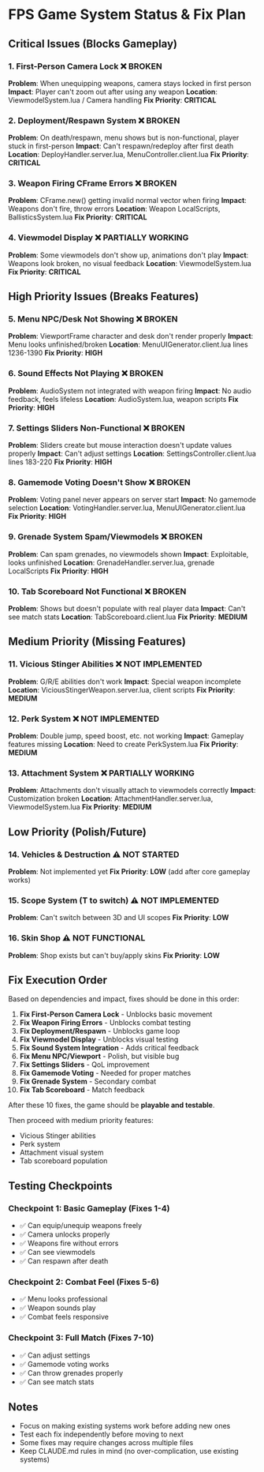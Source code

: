 # FPS Game System Status & Fix Plan

## Critical Issues (Blocks Gameplay)

### 1. First-Person Camera Lock ❌ BROKEN
**Problem**: When unequipping weapons, camera stays locked in first person
**Impact**: Player can't zoom out after using any weapon
**Location**: ViewmodelSystem.lua / Camera handling
**Fix Priority**: **CRITICAL**

### 2. Deployment/Respawn System ❌ BROKEN  
**Problem**: On death/respawn, menu shows but is non-functional, player stuck in first-person
**Impact**: Can't respawn/redeploy after first death
**Location**: DeployHandler.server.lua, MenuController.client.lua
**Fix Priority**: **CRITICAL**

### 3. Weapon Firing CFrame Errors ❌ BROKEN
**Problem**: CFrame.new() getting invalid normal vector when firing
**Impact**: Weapons don't fire, throw errors
**Location**: Weapon LocalScripts, BallisticsSystem.lua
**Fix Priority**: **CRITICAL**

### 4. Viewmodel Display ❌ PARTIALLY WORKING
**Problem**: Some viewmodels don't show up, animations don't play
**Impact**: Weapons look broken, no visual feedback
**Location**: ViewmodelSystem.lua
**Fix Priority**: **CRITICAL**

## High Priority Issues (Breaks Features)

### 5. Menu NPC/Desk Not Showing ❌ BROKEN
**Problem**: ViewportFrame character and desk don't render properly
**Impact**: Menu looks unfinished/broken
**Location**: MenuUIGenerator.client.lua lines 1236-1390
**Fix Priority**: **HIGH**

### 6. Sound Effects Not Playing ❌ BROKEN
**Problem**: AudioSystem not integrated with weapon firing
**Impact**: No audio feedback, feels lifeless
**Location**: AudioSystem.lua, weapon scripts
**Fix Priority**: **HIGH**

### 7. Settings Sliders Non-Functional ❌ BROKEN
**Problem**: Sliders create but mouse interaction doesn't update values properly
**Impact**: Can't adjust settings
**Location**: SettingsController.client.lua lines 183-220
**Fix Priority**: **HIGH**

### 8. Gamemode Voting Doesn't Show ❌ BROKEN  
**Problem**: Voting panel never appears on server start
**Impact**: No gamemode selection
**Location**: VotingHandler.server.lua, MenuUIGenerator.client.lua
**Fix Priority**: **HIGH**

### 9. Grenade System Spam/Viewmodels ❌ BROKEN
**Problem**: Can spam grenades, no viewmodels shown
**Impact**: Exploitable, looks unfinished
**Location**: GrenadeHandler.server.lua, grenade LocalScripts
**Fix Priority**: **HIGH**

### 10. Tab Scoreboard Not Functional ❌ BROKEN
**Problem**: Shows but doesn't populate with real player data
**Impact**: Can't see match stats
**Location**: TabScoreboard.client.lua
**Fix Priority**: **MEDIUM**

## Medium Priority (Missing Features)

### 11. Vicious Stinger Abilities ❌ NOT IMPLEMENTED
**Problem**: G/R/E abilities don't work
**Impact**: Special weapon incomplete
**Location**: ViciousStingerWeapon.server.lua, client scripts
**Fix Priority**: **MEDIUM**

### 12. Perk System ❌ NOT IMPLEMENTED
**Problem**: Double jump, speed boost, etc. not working
**Impact**: Gameplay features missing
**Location**: Need to create PerkSystem.lua
**Fix Priority**: **MEDIUM**

### 13. Attachment System ❌ PARTIALLY WORKING
**Problem**: Attachments don't visually attach to viewmodels correctly
**Impact**: Customization broken
**Location**: AttachmentHandler.server.lua, ViewmodelSystem.lua
**Fix Priority**: **MEDIUM**

## Low Priority (Polish/Future)

### 14. Vehicles & Destruction ⚠️ NOT STARTED
**Problem**: Not implemented yet
**Fix Priority**: **LOW** (add after core gameplay works)

### 15. Scope System (T to switch) ⚠️ NOT IMPLEMENTED
**Problem**: Can't switch between 3D and UI scopes
**Fix Priority**: **LOW**

### 16. Skin Shop ⚠️ NOT FUNCTIONAL
**Problem**: Shop exists but can't buy/apply skins
**Fix Priority**: **LOW**

## Fix Execution Order

Based on dependencies and impact, fixes should be done in this order:

1. **Fix First-Person Camera Lock** - Unblocks basic movement
2. **Fix Weapon Firing Errors** - Unblocks combat testing
3. **Fix Deployment/Respawn** - Unblocks game loop
4. **Fix Viewmodel Display** - Unblocks visual testing
5. **Fix Sound System Integration** - Adds critical feedback
6. **Fix Menu NPC/Viewport** - Polish, but visible bug
7. **Fix Settings Sliders** - QoL improvement
8. **Fix Gamemode Voting** - Needed for proper matches
9. **Fix Grenade System** - Secondary combat
10. **Fix Tab Scoreboard** - Match feedback

After these 10 fixes, the game should be **playable and testable**.

Then proceed with medium priority features:
- Vicious Stinger abilities
- Perk system
- Attachment visual system
- Tab scoreboard population

## Testing Checkpoints

### Checkpoint 1: Basic Gameplay (Fixes 1-4)
- ✅ Can equip/unequip weapons freely
- ✅ Camera unlocks properly
- ✅ Weapons fire without errors
- ✅ Can see viewmodels
- ✅ Can respawn after death

### Checkpoint 2: Combat Feel (Fixes 5-6)  
- ✅ Menu looks professional
- ✅ Weapon sounds play
- ✅ Combat feels responsive

### Checkpoint 3: Full Match (Fixes 7-10)
- ✅ Can adjust settings
- ✅ Gamemode voting works
- ✅ Can throw grenades properly
- ✅ Can see match stats

## Notes

- Focus on making existing systems work before adding new ones
- Test each fix independently before moving to next
- Some fixes may require changes across multiple files
- Keep CLAUDE.md rules in mind (no over-complication, use existing systems)
